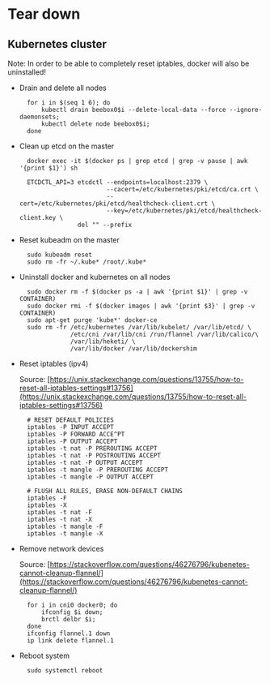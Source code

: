 # Tear down

## Kubernetes cluster

Note: In order to be able to completely reset iptables, docker will also be uninstalled!

- Drain and delete all nodes

        for i in $(seq 1 6); do
            kubectl drain beebox0$i --delete-local-data --force --ignore-daemonsets;
            kubectl delete node beebox0$i;
        done

- Clean up etcd on the master

        docker exec -it $(docker ps | grep etcd | grep -v pause | awk '{print $1}') sh

        ETCDCTL_API=3 etcdctl --endpoints=localhost:2379 \
                              --cacert=/etc/kubernetes/pki/etcd/ca.crt \
                              --cert=/etc/kubernetes/pki/etcd/healthcheck-client.crt \
                              --key=/etc/kubernetes/pki/etcd/healthcheck-client.key \
                      del "" --prefix

- Reset kubeadm on the master

        sudo kubeadm reset
        sudo rm -fr ~/.kube* /root/.kube*

- Uninstall docker and kubernetes on all nodes

        sudo docker rm -f $(docker ps -a | awk '{print $1}' | grep -v CONTAINER)
        sudo docker rmi -f $(docker images | awk '{print $3}' | grep -v CONTAINER)
        sudo apt-get purge 'kube*' docker-ce
        sudo rm -fr /etc/kubernetes /var/lib/kubelet/ /var/lib/etcd/ \
                    /etc/cni /var/lib/cni /run/flannel /var/lib/calico/\
                    /var/lib/heketi/ \
                    /var/lib/docker /var/lib/dockershim

- Reset iptables (ipv4)

    Source: [https://unix.stackexchange.com/questions/13755/how-to-reset-all-iptables-settings#13756](https://unix.stackexchange.com/questions/13755/how-to-reset-all-iptables-settings#13756)

        # RESET DEFAULT POLICIES
        iptables -P INPUT ACCEPT
        iptables -P FORWARD ACCE^PT
        iptables -P OUTPUT ACCEPT
        iptables -t nat -P PREROUTING ACCEPT
        iptables -t nat -P POSTROUTING ACCEPT
        iptables -t nat -P OUTPUT ACCEPT
        iptables -t mangle -P PREROUTING ACCEPT
        iptables -t mangle -P OUTPUT ACCEPT

        # FLUSH ALL RULES, ERASE NON-DEFAULT CHAINS
        iptables -F
        iptables -X
        iptables -t nat -F
        iptables -t nat -X
        iptables -t mangle -F
        iptables -t mangle -X

- Remove network devices

    Source: [https://stackoverflow.com/questions/46276796/kubenetes-cannot-cleanup-flannel/](https://stackoverflow.com/questions/46276796/kubenetes-cannot-cleanup-flannel/)

        for i in cni0 docker0; do
            ifconfig $i down;
            brctl delbr $i;
        done
        ifconfig flannel.1 down
        ip link delete flannel.1

- Reboot system

        sudo systemctl reboot
